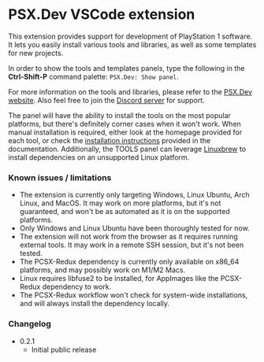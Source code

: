 # PSX.Dev VSCode extension

This extension provides support for development of PlayStation 1 software. It lets you easily install various tools and libraries, as well as some templates for new projects.

In order to show the tools and templates panels, type the following in the **Ctrl-Shift-P** command palette: `PSX.Dev: Show panel`.

For more information on the tools and libraries, please refer to the [PSX.Dev website](https://psx.dev/). Also feel free to join the [Discord server](https://discord.gg/QByKPpH) for support.

The panel will have the ability to install the tools on the most popular platforms, but there's definitely corner cases when it won't work. When manual installation is required, either look at the homepage provided for each tool, or check the [installation instructions](https://github.com/grumpycoders/pcsx-redux/blob/main/src/mips/psyqo/GETTING_STARTED.md) provided in the documentation. Additionally, the TOOLS panel can leverage [Linuxbrew](https://docs.brew.sh/Homebrew-on-Linux) to install dependencies on an unsupported Linux platform.

### Known issues / limitations

- The extension is currently only targeting Windows, Linux Ubuntu, Arch Linux, and MacOS. It may work on more platforms, but it's not guaranteed, and won't be as automated as it is on the supported platforms.
- Only Windows and Linux Ubuntu have been thoroughly tested for now.
- The extension will not work from the browser as it requires running external tools. It may work in a remote SSH session, but it's not been tested.
- The PCSX-Redux dependency is currently only available on x86_64 platforms, and may possibly work on M1/M2 Macs.
- Linux requires libfuse2 to be installed, for AppImages like the PCSX-Redux dependency to work.
- The PCSX-Redux workflow won't check for system-wide installations, and will always install the dependency locally.

### Changelog

- 0.2.1
  - Initial public release
